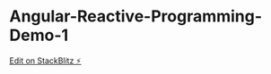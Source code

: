 # Angular-Reactive-Programming-Demo-1

[Edit on StackBlitz ⚡️](https://stackblitz.com/edit/angular-ivy-telvbj)